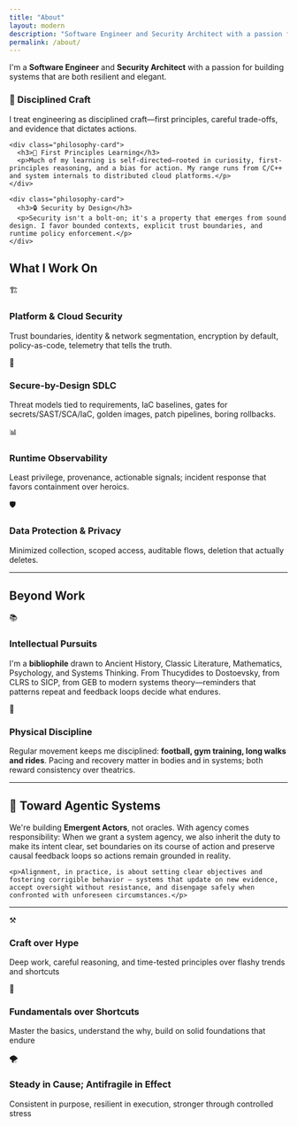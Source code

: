 ```yaml
---
title: "About"
layout: modern
description: "Software Engineer and Security Architect with a passion for building resilient, secure systems that matter."
permalink: /about/
---
```

<div class="about-intro">
  <p class="lead">I'm a <strong>Software Engineer</strong> and <strong>Security Architect</strong> with a passion for building systems that are both resilient and elegant.</p>
</div>

<div class="about-content">
  <div class="philosophy-grid">
    <div class="philosophy-card">
      <h3>🎯 Disciplined Craft</h3>
      <p>I treat engineering as disciplined craft—first principles, careful trade-offs, and evidence that dictates actions.</p>
    </div>

    <div class="philosophy-card">
      <h3>🚀 First Principles Learning</h3>
      <p>Much of my learning is self-directed—rooted in curiosity, first-principles reasoning, and a bias for action. My range runs from C/C++ and system internals to distributed cloud platforms.</p>
    </div>

    <div class="philosophy-card">
      <h3>🔒 Security by Design</h3>
      <p>Security isn't a bolt-on; it's a property that emerges from sound design. I favor bounded contexts, explicit trust boundaries, and runtime policy enforcement.</p>
    </div>
  </div>
</div>

<!-- ---

## How I think
- **Purpose before parts** (Telos) Name the objective; choose mechanisms that serve it. 
- **Evidence-driven iteration** Define intent; measure what matters; adapt on evidence.  
- **Resilience → Antifragility** Make failure safe and recovery routine; let stress refine the defaults.  
- **Stewardship** Leave systems simpler, safer, clearer than you found them. -->

## What I Work On

<div class="work-areas">
  <div class="work-card">
    <div class="work-icon">🏗️</div>
    <h3>Platform & Cloud Security</h3>
    <p>Trust boundaries, identity & network segmentation, encryption by default, policy-as-code, telemetry that tells the truth.</p>
  </div>

  <div class="work-card">
    <div class="work-icon">🔄</div>
    <h3>Secure-by-Design SDLC</h3>
    <p>Threat models tied to requirements, IaC baselines, gates for secrets/SAST/SCA/IaC, golden images, patch pipelines, boring rollbacks.</p>
  </div>

  <div class="work-card">
    <div class="work-icon">📊</div>
    <h3>Runtime Observability</h3>
    <p>Least privilege, provenance, actionable signals; incident response that favors containment over heroics.</p>
  </div>

  <div class="work-card">
    <div class="work-icon">🛡️</div>
    <h3>Data Protection & Privacy</h3>
    <p>Minimized collection, scoped access, auditable flows, deletion that actually deletes.</p>
  </div>
</div>

---

## Beyond Work

<div class="beyond-work-clean">
  <div class="beyond-section">
    <div class="beyond-header">
      <span class="beyond-marker">📚</span>
      <h3>Intellectual Pursuits</h3>
    </div>
    <p class="beyond-description">I'm a <strong>bibliophile</strong> drawn to Ancient History, Classic Literature, Mathematics, Psychology, and Systems Thinking. From Thucydides to Dostoevsky, from CLRS to SICP, from GEB to modern systems theory—reminders that patterns repeat and feedback loops decide what endures.</p>
  </div>

  <div class="beyond-divider"></div>

  <div class="beyond-section">
    <div class="beyond-header">
      <span class="beyond-marker">💪</span>
      <h3>Physical Discipline</h3>
    </div>
    <p class="beyond-description">Regular movement keeps me disciplined: <strong>football, gym training, long walks and rides</strong>. Pacing and recovery matter in bodies and in systems; both reward consistency over theatrics.</p>
  </div>
</div>

---

<div class="philosophy-card philosophy-special">
  <div class="philosophy-header">
    <h2>🤖 Toward Agentic Systems</h2>
  </div>
  <div class="philosophy-content">
    <p>We're building <strong>Emergent Actors</strong>, not oracles. With agency comes responsibility: When we grant a system agency, we also inherit the duty to make its intent clear, set boundaries on its course of action and preserve causal feedback loops so actions remain grounded in reality.</p>

    <p>Alignment, in practice, is about setting clear objectives and fostering corrigible behavior — systems that update on new evidence, accept oversight without resistance, and disengage safely when confronted with unforeseen circumstances.</p>
  </div>
</div>

---

<div class="manifesto-grid">
  <div class="manifesto-card craft">
    <div class="manifesto-icon">⚒️</div>
    <div class="manifesto-text">
      <h3>Craft over Hype</h3>
      <p>Deep work, careful reasoning, and time-tested principles over flashy trends and shortcuts</p>
    </div>
  </div>

  <div class="manifesto-card fundamentals">
    <div class="manifesto-icon">📐</div>
    <div class="manifesto-text">
      <h3>Fundamentals over Shortcuts</h3>
      <p>Master the basics, understand the why, build on solid foundations that endure</p>
    </div>
  </div>

  <div class="manifesto-card antifragile">
    <div class="manifesto-icon">🌪️</div>
    <div class="manifesto-text">
      <h3>Steady in Cause; Antifragile in Effect</h3>
      <p>Consistent in purpose, resilient in execution, stronger through controlled stress</p>
    </div>
  </div>
</div>
